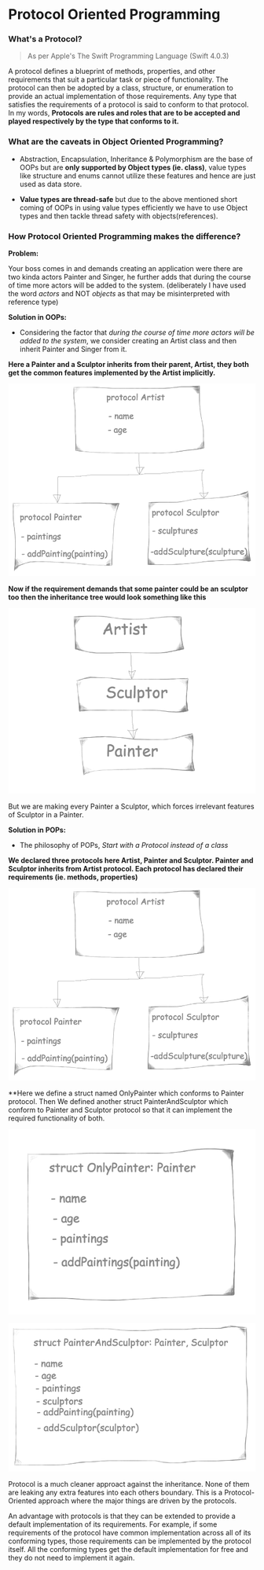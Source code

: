 # Protocol Oriented Programming


### What's a Protocol?
> As per Apple's The Swift Programming Language (Swift 4.0.3)

A protocol defines a blueprint of methods, properties, and other requirements that suit a particular task or piece of functionality. The protocol can then be adopted by a class, structure, or enumeration to provide an actual implementation of those requirements. Any type that satisfies the requirements of a protocol is said to conform to that protocol.
  In my words, **Protocols are rules and roles that are to be accepted and played respectively by the type that conforms to it.**


### What are the caveats in Object Oriented Programming?
- Abstraction, Encapsulation, Inheritance & Polymorphism are the base of OOPs but are **only supported by Object types (ie. class)**, value types like structure and enums cannot utilize these features and hence are just used as data store.

- **Value types are thread-safe** but due to the above mentioned short coming of OOPs in using value types efficiently we have to use Object types and then tackle thread safety with objects(references).


### How Protocol Oriented Programming makes the difference?
**Problem:**

Your boss comes in and demands creating an application were there are two kinda actors Painter and Singer, he further adds that during the course of time more actors will be added to the system. (deliberately I have used the word *actors* and NOT *objects* as that may be misinterpreted with reference type)

**Solution in OOPs:**

- Considering the factor that *during the course of time more actors will be added to the system*, we consider creating an Artist class and then inherit Painter and Singer from it.

**Here a Painter and a Sculptor inherits from their parent, Artist, they both get the common features implemented by the Artist implicitly.**

![OOPs design](https://github.com/CodeblazeTechnologies/guidelines/blob/master/Swift/support_images/pop_solution.png)


**Now if the requirement demands that some painter could be an sculptor too then the inheritance tree would look something like this** 

![OOPs issues](https://github.com/CodeblazeTechnologies/guidelines/blob/master/Swift/support_images/issue_in_oops.png)

But we are making every Painter a Sculptor, which forces irrelevant features of Sculptor in a Painter.


**Solution in POPs:**

- The philosophy of POPs, *Start with a Protocol instead of a class*

**We declared three protocols here Artist, Painter and Sculptor. Painter and Sculptor inherits from Artist protocol. Each protocol has declared their requirements (ie. methods, properties)**

![POPs design](https://github.com/CodeblazeTechnologies/guidelines/blob/master/Swift/support_images/pop_solution.png)


**Here we define a struct named OnlyPainter which conforms to Painter protocol. Then We defined another struct PainterAndSculptor which conform to Painter and Sculptor protocol so that it can implement the required functionality of both.

![Only Painter](https://github.com/CodeblazeTechnologies/guidelines/blob/master/Swift/support_images/OnlyPainter.png)

![Painter and Sculptor](https://github.com/CodeblazeTechnologies/guidelines/blob/master/Swift/support_images/PainterAndSculptor.png)


Protocol is a much cleaner approact against the inheritance. None of them are leaking any extra features into each others boundary. This is a Protocol-Oriented approach where the major things are driven by the protocols. 

An advantage with protocols is that they can be extended to provide a default implementation of its requirements. For example, if some requirements of the protocol have common implementation across all of its conforming types, those requirements can be implemented by the protocol itself. All the conforming types get the default implementation for free and they do not need to implement it again.





